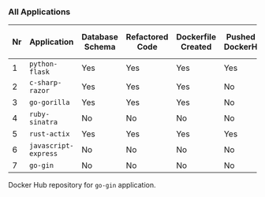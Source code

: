 ### All Applications


| Nr | Application           | Database Schema | Refactored Code | Dockerfile Created | Pushed to DockerHub | Run on Raspberry Pi    |
|----|-----------------------|-----------------|-----------------|--------------------|---------------------|------------------------|
| 1  | `python-flask`        | Yes             | Yes             | Yes                | Yes                 | No                     |
| 2  | `c-sharp-razor`       | Yes             | Yes             | Yes                | No                  | No                     |
| 3  | `go-gorilla`          | Yes             | Yes             | Yes                | No                  | No                     |
| 4  | `ruby-sinatra`        | No              | No              | No                 | No                  | No                     |
| 5  | `rust-actix`          | Yes             | Yes             | Yes                | Yes                 | No                     |
| 6  | `javascript-express`  | No              | No              | No                 | No                  | No                     |
| 7  | `go-gin`              | No              | No              | No                 | No                  | No                     |



Docker Hub repository for `go-gin` application.